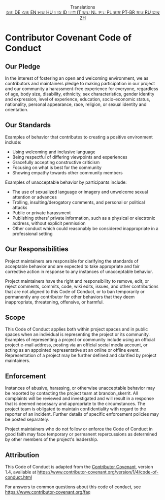 <p align="center">
Translations <br>
<a href=https://github.com/Ciphey/Ciphey/tree/master/translations/de/CODE_OF_CONDUCT.md>🇩🇪 DE   </a>
<a href=https://github.com/Ciphey/Ciphey/tree/master/CODE_OF_CONDUCT.md>🇬🇧 EN   </a>
<a href=https://github.com/Ciphey/Ciphey/tree/master/translations/hu/CODE_OF_CONDUCT.md>🇭🇺 HU   </a>
<a href=https://github.com/Ciphey/Ciphey/tree/master/translations/id/CODE_OF_CONDUCT.md>🇮🇩 ID   </a>
<a href=https://github.com/Ciphey/Ciphey/tree/master/translations/it/CODE_OF_CONDUCT.md>🇮🇹 IT   </a>
<a href=https://github.com/Ciphey/Ciphey/tree/master/translations/nl/CODE_OF_CONDUCT.md>🇳🇱 NL   </a>
<a href=https://github.com/Ciphey/Ciphey/tree/master/translations/pl/CODE_OF_CONDUCT.md>🇵🇱 PL   </a>
<a href=https://github.com/Ciphey/Ciphey/tree/master/translations/pt-br/CODE_OF_CONDUCT.md>🇧🇷 PT-BR   </a>
<a href=https://github.com/Ciphey/Ciphey/tree/master/translations/ru/CODE_OF_CONDUCT.md>🇷🇺 RU   </a>
<a href=https://github.com/Ciphey/Ciphey/tree/master/translations/zh/CODE_OF_CONDUCT.md>🇨🇳 ZH   </a>
</p>

# Contributor Covenant Code of Conduct

## Our Pledge

In the interest of fostering an open and welcoming environment, we as
contributors and maintainers pledge to making participation in our project and
our community a harassment-free experience for everyone, regardless of age, body
size, disability, ethnicity, sex characteristics, gender identity and expression,
level of experience, education, socio-economic status, nationality, personal
appearance, race, religion, or sexual identity and orientation.

## Our Standards

Examples of behavior that contributes to creating a positive environment
include:

* Using welcoming and inclusive language
* Being respectful of differing viewpoints and experiences
* Gracefully accepting constructive criticism
* Focusing on what is best for the community
* Showing empathy towards other community members

Examples of unacceptable behavior by participants include:

* The use of sexualized language or imagery and unwelcome sexual attention or
 advances
* Trolling, insulting/derogatory comments, and personal or political attacks
* Public or private harassment
* Publishing others' private information, such as a physical or electronic
 address, without explicit permission
* Other conduct which could reasonably be considered inappropriate in a
 professional setting

## Our Responsibilities

Project maintainers are responsible for clarifying the standards of acceptable
behavior and are expected to take appropriate and fair corrective action in
response to any instances of unacceptable behavior.

Project maintainers have the right and responsibility to remove, edit, or
reject comments, commits, code, wiki edits, issues, and other contributions
that are not aligned to this Code of Conduct, or to ban temporarily or
permanently any contributor for other behaviors that they deem inappropriate,
threatening, offensive, or harmful.

## Scope

This Code of Conduct applies both within project spaces and in public spaces
when an individual is representing the project or its community. Examples of
representing a project or community include using an official project e-mail
address, posting via an official social media account, or acting as an appointed
representative at an online or offline event. Representation of a project may be
further defined and clarified by project maintainers.

## Enforcement

Instances of abusive, harassing, or otherwise unacceptable behavior may be
reported by contacting the project team at brandon_skerrit. All
complaints will be reviewed and investigated and will result in a response that
is deemed necessary and appropriate to the circumstances. The project team is
obligated to maintain confidentiality with regard to the reporter of an incident.
Further details of specific enforcement policies may be posted separately.

Project maintainers who do not follow or enforce the Code of Conduct in good
faith may face temporary or permanent repercussions as determined by other
members of the project's leadership.

## Attribution

This Code of Conduct is adapted from the [Contributor Covenant][homepage], version 1.4,
available at <https://www.contributor-covenant.org/version/1/4/code-of-conduct.html>

[homepage]: https://www.contributor-covenant.org

For answers to common questions about this code of conduct, see
<https://www.contributor-covenant.org/faq>
